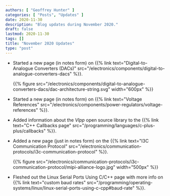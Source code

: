 ```yaml
---
authors: [ "Geoffrey Hunter" ]
categories: [ "Posts", "Updates" ]
date: 2020-11-30
description: "Blog updates during November 2020."
draft: false
lastmod: 2020-11-30
tags: []
title: "November 2020 Updates"
type: "post"
---
```


* Started a new page (in notes form) on {{% link text="Digital-to-Analogue Converters (DACs)" src="/electronics/components/digital-to-analogue-converters-dacs" %}}.

    {{% figure src="/electronics/components/digital-to-analogue-converters-dacs/dac-architecture-string.svg" width="600px" %}}

* Started a new page (in notes form) on {{% link text="Voltage References" src="/electronics/components/power-regulators/voltage-references" %}}.

* Added information about the _Vlpp_ open source library to the {{% link text="C++ Callbacks page" src="/programming/languages/c-plus-plus/callbacks" %}}.

* Added a new page (just in notes form) on the {{% link text="I3C Communication Protocol" src="/electronics/communication-protocols/i3c-communication-protocol" %}}.

    {{% figure src="/electronics/communication-protocols/i3c-communication-protocol/mipi-alliance-logo.jpg" width="500px" %}}

* Fleshed out the Linux Serial Ports Using C/C++ page with more info on {{% link text="custom baud rates" src="/programming/operating-systems/linux/linux-serial-ports-using-c-cpp#baud-rate" %}}.